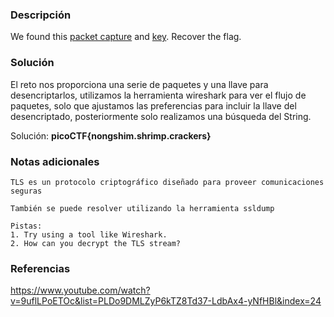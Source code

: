 
### Descripción 
We found this [packet capture](https://jupiter.challenges.picoctf.org/static/0c84d3636dd088d9fe4efd5d0d869a06/capture.pcap) and [key](https://jupiter.challenges.picoctf.org/static/0c84d3636dd088d9fe4efd5d0d869a06/picopico.key). Recover the flag.
### Solución
El reto nos proporciona una serie de paquetes y una llave para desencriptarlos, utilizamos la herramienta wireshark para ver el flujo de paquetes, solo que ajustamos las preferencias para incluir la llave del desencriptado, posteriormente solo realizamos una búsqueda del String.

Solución: **picoCTF{nongshim.shrimp.crackers}**

### Notas adicionales
	TLS es un protocolo criptográfico diseñado para proveer comunicaciones seguras 

	También se puede resolver utilizando la herramienta ssldump

	Pistas:
	1. Try using a tool like Wireshark.
	2. How can you decrypt the TLS stream?
### Referencias 
https://www.youtube.com/watch?v=9uflLPoETOc&list=PLDo9DMLZyP6kTZ8Td37-LdbAx4-yNfHBl&index=24
